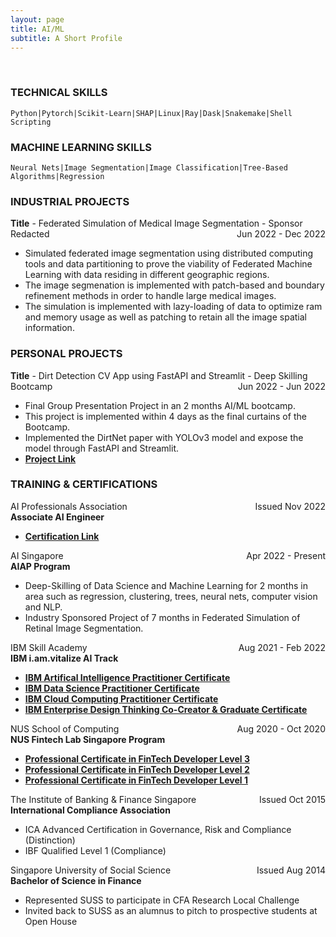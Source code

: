 ```yaml
---
layout: page
title: AI/ML
subtitle: A Short Profile
---
```


<!--<span style="float: right; "><a href="{{ '/assets/resume.pdf' | prepend: site.baseurl }}"><strong>> Download as PDF</strong></a> </span>-->
<br>

### TECHNICAL SKILLS
``` Python|Pytorch|Scikit-Learn|SHAP|Linux|Ray|Dask|Snakemake|Shell Scripting ```

### MACHINE LEARNING SKILLS
``` Neural Nets|Image Segmentation|Image Classification|Tree-Based Algorithms|Regression ```  

### INDUSTRIAL PROJECTS
**Title** - Federated Simulation of Medical Image Segmentation - Sponsor Redacted <span style="float: right; ">Jun 2022 - Dec 2022</span>  

- Simulated federated image segmentation using distributed computing tools and data partitioning to prove the viability of Federated Machine Learning with data residing in different geographic regions.
- The image segmenation is implemented with patch-based and boundary refinement methods in order to handle large medical images.
- The simulation is implemented with lazy-loading of data to optimize ram and memory usage as well as patching to retain all the image spatial information. 

### PERSONAL PROJECTS
**Title** - Dirt Detection CV App using FastAPI and Streamlit - Deep Skilling Bootcamp <span style="float: right; ">Jun 2022 - Jun 2022</span>  

- Final Group Presentation Project in an 2 months AI/ML bootcamp.
- This project is implemented within 4 days as the final curtains of the Bootcamp.
- Implemented the DirtNet paper with YOLOv3 model and expose the model through FastAPI and Streamlit.
- <strong> <a href="https://github.com/ai-bootcamp-team6/dirtdetection">Project Link </a> </strong>

### TRAINING & CERTIFICATIONS

AI Professionals Association <span style="float: right; ">Issued Nov 2022</span><br>
**Associate AI Engineer**

- <strong> <a href="https://www.aip.org.sg/certificate-verification/2F362BD-2F33E04-79085/">Certification Link </a> </strong>

AI Singapore <span style="float: right; ">Apr 2022 - Present</span>  
**AIAP Program**

- Deep-Skilling of Data Science and Machine Learning for 2 months in area such as regression, clustering, trees, neural nets, computer vision and NLP.
- Industry Sponsored Project of 7 months in Federated Simulation of Retinal Image Segmentation.
 
IBM Skill Academy <span style="float: right; ">Aug 2021 - Feb 2022</span>  
**IBM i.am.vitalize AI Track**  

- <strong> <a href="https://www.credly.com/badges/d8e1a394-7f5b-48f5-860a-8d2db1992115">IBM Artifical Intelligence Practitioner Certificate </a> </strong>
- <strong> <a href="https://www.credly.com/badges/528c6dd3-fee9-45b9-bcf5-58a00bf8738a?">IBM Data Science Practitioner Certificate </a> </strong>
- <strong> <a href="https://www.credly.com/badges/f844c406-2875-4972-b417-745a58a15a67?">IBM Cloud Computing Practitioner Certificate </a> </strong>
- <strong> <a href="https://www.credly.com/badges/4156bbc9-2170-4224-b846-9ede26f6ea66?">IBM Enterprise Design Thinking Co-Creator & Graduate Certificate </a> </strong>

NUS School of Computing <span style="float: right; ">Aug 2020 - Oct 2020</span>  
**NUS Fintech Lab Singapore Program**  

- <strong> <a href="https://credentials.nus.edu.sg/51a614d6-77d5-42b0-8717-7752ae3d2fe3">Professional Certificate in FinTech Developer Level 3 </a> </strong>
- <strong> <a href="https://credentials.nus.edu.sg/928f4498-0fb0-4ce0-8291-956b9487291b">Professional Certificate in FinTech Developer Level 2 </a> </strong>
- <strong> <a href="https://credentials.nus.edu.sg/290c76c2-0650-48a7-92db-9e4cdff8e3be">Professional Certificate in FinTech Developer Level 1 </a> </strong>

The Institute of Banking & Finance Singapore <span style="float: right; ">Issued Oct 2015</span><br>
**International Compliance Association**

- ICA Advanced Certification in Governance, Risk and Compliance (Distinction)
- IBF Qualified Level 1 (Compliance)

Singapore University of Social Science <span style="float: right; ">Issued Aug 2014</span><br>
**Bachelor of Science in Finance**

- Represented SUSS to participate in CFA Research Local Challenge
- Invited back to SUSS as an alumnus to pitch to prospective students at Open House
